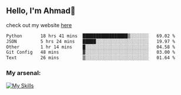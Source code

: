 
## Hello, I'm Ahmad👋

check out my website [here](https://ahmadalwi.com/)

<!--START_SECTION:waka-->

```txt
Python       18 hrs 41 mins  █████████████████▒░░░░░░░   69.02 %
JSON         5 hrs 24 mins   █████░░░░░░░░░░░░░░░░░░░░   19.97 %
Other        1 hr 14 mins    █░░░░░░░░░░░░░░░░░░░░░░░░   04.58 %
Git Config   48 mins         ▓░░░░░░░░░░░░░░░░░░░░░░░░   03.00 %
Text         26 mins         ▒░░░░░░░░░░░░░░░░░░░░░░░░   01.64 %
```

<!--END_SECTION:waka-->

### My arsenal:

[![My Skills](https://skillicons.dev/icons?i=js,ts,py,go,react,nextjs,svelte,nodejs,django,tailwind,html,css,sass,firebase,mongodb,postgres,mysql,redis,git,github,docker,vscode,figma,godot)](https://skillicons.dev)
